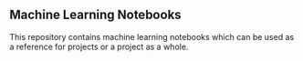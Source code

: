 Machine Learning Notebooks
---

This repository contains machine learning notebooks which can be used as a reference for projects or a project as a whole.
